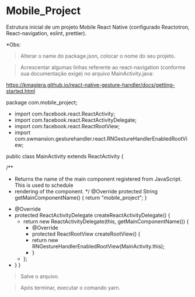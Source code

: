 # Mobile_Project
Estrutura inicial de um projeto Mobile React Native (configurado Reactotron, React-navigation, eslint, prettier).

*Obs:
> Alterar o name do package.json, colocar o nome do seu projeto.

> Acrescentar algumas linhas referente ao react-navigation (conforme sua documentação exige) no arquivo MainActivity.java:

https://kmagiera.github.io/react-native-gesture-handler/docs/getting-started.html


package com.mobile_project;

+ import com.facebook.react.ReactActivity;
+ import com.facebook.react.ReactActivityDelegate;
+ import com.facebook.react.ReactRootView;
+ import com.swmansion.gesturehandler.react.RNGestureHandlerEnabledRootView;

public class MainActivity extends ReactActivity {

  /**
   * Returns the name of the main component registered from JavaScript. This is used to schedule
   * rendering of the component.
   */
  @Override
  protected String getMainComponentName() {
    return "mobile_project";
  }
  + @Override
  + protected ReactActivityDelegate createReactActivityDelegate() {
    + return new ReactActivityDelegate(this, getMainComponentName()) {
      + @Override
      + protected ReactRootView createRootView() {
      + return new RNGestureHandlerEnabledRootView(MainActivity.this);
      + }
    + };
  + }
}

> Salve o arquivo.

> Após terminar, executar o comando yarn.
